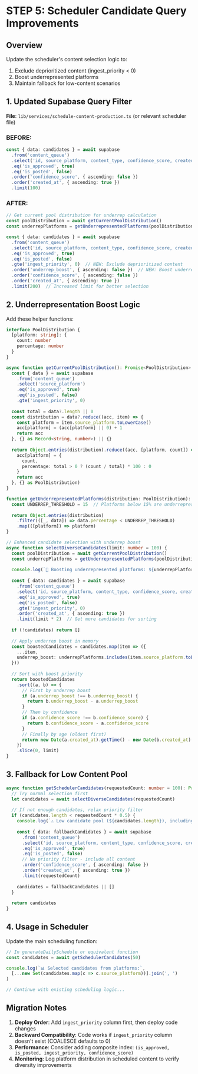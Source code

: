 # STEP 5: Scheduler Candidate Query Improvements

## Overview
Update the scheduler's content selection logic to:
1. Exclude deprioritized content (ingest_priority < 0)
2. Boost underrepresented platforms 
3. Maintain fallback for low-content scenarios

## 1. Updated Supabase Query Filter

**File**: `lib/services/schedule-content-production.ts` (or relevant scheduler file)

### BEFORE:
```typescript
const { data: candidates } = await supabase
  .from('content_queue')
  .select('id, source_platform, content_type, confidence_score, created_at')
  .eq('is_approved', true)
  .eq('is_posted', false)
  .order('confidence_score', { ascending: false })
  .order('created_at', { ascending: true })
  .limit(100)
```

### AFTER:
```typescript
// Get current pool distribution for underrep calculation
const poolDistribution = await getCurrentPoolDistribution()
const underrepPlatforms = getUnderrepresentedPlatforms(poolDistribution)

const { data: candidates } = await supabase
  .from('content_queue')
  .select('id, source_platform, content_type, confidence_score, created_at')
  .eq('is_approved', true)
  .eq('is_posted', false)
  .gte('ingest_priority', 0)  // NEW: Exclude deprioritized content
  .order('underrep_boost', { ascending: false })  // NEW: Boost underrep platforms
  .order('confidence_score', { ascending: false })
  .order('created_at', { ascending: true })
  .limit(200)  // Increased limit for better selection
```

## 2. Underrepresentation Boost Logic

Add these helper functions:

```typescript
interface PoolDistribution {
  [platform: string]: {
    count: number
    percentage: number
  }
}

async function getCurrentPoolDistribution(): Promise<PoolDistribution> {
  const { data } = await supabase
    .from('content_queue')
    .select('source_platform')
    .eq('is_approved', true)
    .eq('is_posted', false)
    .gte('ingest_priority', 0)
  
  const total = data?.length || 0
  const distribution = data?.reduce((acc, item) => {
    const platform = item.source_platform.toLowerCase()
    acc[platform] = (acc[platform] || 0) + 1
    return acc
  }, {} as Record<string, number>) || {}
  
  return Object.entries(distribution).reduce((acc, [platform, count]) => {
    acc[platform] = {
      count,
      percentage: total > 0 ? (count / total) * 100 : 0
    }
    return acc
  }, {} as PoolDistribution)
}

function getUnderrepresentedPlatforms(distribution: PoolDistribution): string[] {
  const UNDERREP_THRESHOLD = 15  // Platforms below 15% are underrepresented
  
  return Object.entries(distribution)
    .filter(([_, data]) => data.percentage < UNDERREP_THRESHOLD)
    .map(([platform]) => platform)
}

// Enhanced candidate selection with underrep boost
async function selectDiverseCandidates(limit: number = 100) {
  const poolDistribution = await getCurrentPoolDistribution()
  const underrepPlatforms = getUnderrepresentedPlatforms(poolDistribution)
  
  console.log(`🎯 Boosting underrepresented platforms: ${underrepPlatforms.join(', ')}`)
  
  const { data: candidates } = await supabase
    .from('content_queue')
    .select('id, source_platform, content_type, confidence_score, created_at')
    .eq('is_approved', true)
    .eq('is_posted', false)
    .gte('ingest_priority', 0)
    .order('created_at', { ascending: true })
    .limit(limit * 2)  // Get more candidates for sorting
  
  if (!candidates) return []
  
  // Apply underrep boost in memory
  const boostedCandidates = candidates.map(item => ({
    ...item,
    underrep_boost: underrepPlatforms.includes(item.source_platform.toLowerCase()) ? 1 : 0
  }))
  
  // Sort with boost priority
  return boostedCandidates
    .sort((a, b) => {
      // First by underrep boost
      if (a.underrep_boost !== b.underrep_boost) {
        return b.underrep_boost - a.underrep_boost
      }
      // Then by confidence
      if (a.confidence_score !== b.confidence_score) {
        return b.confidence_score - a.confidence_score
      }
      // Finally by age (oldest first)
      return new Date(a.created_at).getTime() - new Date(b.created_at).getTime()
    })
    .slice(0, limit)
}
```

## 3. Fallback for Low Content Pool

```typescript
async function getSchedulerCandidates(requestedCount: number = 100): Promise<ContentCandidate[]> {
  // Try normal selection first
  let candidates = await selectDiverseCandidates(requestedCount)
  
  // If not enough candidates, relax priority filter
  if (candidates.length < requestedCount * 0.5) {
    console.log(`⚠️ Low candidate pool (${candidates.length}), including deprioritized content`)
    
    const { data: fallbackCandidates } = await supabase
      .from('content_queue')
      .select('id, source_platform, content_type, confidence_score, created_at')
      .eq('is_approved', true)
      .eq('is_posted', false)
      // No priority filter - include all content
      .order('confidence_score', { ascending: false })
      .order('created_at', { ascending: true })
      .limit(requestedCount)
    
    candidates = fallbackCandidates || []
  }
  
  return candidates
}
```

## 4. Usage in Scheduler

Update the main scheduling function:

```typescript
// In generateDailySchedule or equivalent function
const candidates = await getSchedulerCandidates(50)

console.log(`📊 Selected candidates from platforms:`, 
  [...new Set(candidates.map(c => c.source_platform))].join(', ')
)

// Continue with existing scheduling logic...
```

## Migration Notes

1. **Deploy Order**: Add `ingest_priority` column first, then deploy code changes
2. **Backward Compatibility**: Code works if `ingest_priority` column doesn't exist (COALESCE defaults to 0)
3. **Performance**: Consider adding composite index: `(is_approved, is_posted, ingest_priority, confidence_score)`
4. **Monitoring**: Log platform distribution in scheduled content to verify diversity improvements

